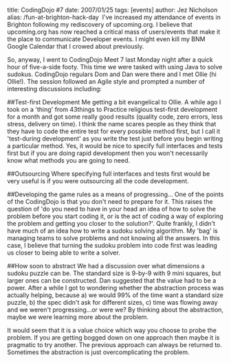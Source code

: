 title: CodingDojo #7
date: 2007/01/25
tags: [events]
author: Jez Nicholson
alias: /fun-at-brighton-hack-day
​​​
I've increased my attendance of events in Brighton following my rediscovery of upcoming.org. I believe that upcoming.org has now reached a critical mass of users/events that make it the place to communicate Developer events. I might even kill my BNM Google Calendar that I crowed about previously.

So, anyway, I went to CodingDojo Meet 7 last Monday night after a quick hour of five-a-side footy. This time we were tasked with using Java to solve sudokus. CodingDojo regulars Dom and Dan were there and I met Ollie (hi Ollie!). The session followed an Agile style and prompted a number of interesting discussions including:

##Test-first Development
Me getting a bit evangelical to Ollie. A while ago I took on a 'thing' from 43things to Practice religious test-first development for a month and got some really good results (quality code, zero errors, less stress, delivery on time). I think the name scares people as they think that they have to code the entire test for every possible method first, but I call it 'test-during development' as you write the test just before you begin writing a particular method. Yes, it would be nice to specify full interfaces and tests first but if you are doing rapid development then you won't necessarily know what methods you are going to need.

##Outsourcing
Where specifying full interfaces and tests first would be very useful is if you were outsourcing all the code development.

##Developing the game rules as a means of progressing...
One of the points of the CodingDojo is that you don't need to prepare for it. This raises the question of 'do you need to have in your head an idea of how to solve the problem before you start coding it, or is the act of coding a way of exploring the problem and getting you closer to the solution?'. Quite frankly, I didn't have much of an idea how to write a sudoku solving algorithm. My 'bag' is managing teams to solve problems and not knowing all the answers. In this case, I believe that turning the sudoku problem into code first was leading us closer to being able to write a solver.

##How soon to abstract
We had a discussion over what dimensions a sudoku puzzle can be. The standard size is 9-by-9 with 9 mini squares, but larger ones can be constructed. Dan suggested that the value had to be a power. After a while I got to wondering whether the abstraction process was actually helping, because a) we would 99% of the time want a standard size puzzle, b) the spec didn't ask for different sizes, c) time was flowing away and we weren't progressing...or were we? By thinking about the abstraction, maybe we were learning more about the problem.

It would seem that it is a value choice which way you choose to probe the problem. If you are getting bogged down on one approach then maybe it is pragmatic to try another. The previous approach can always be returned to. Sometimes the abstraction is just overcomplicating the problem.